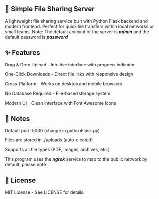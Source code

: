 
## 📁 Simple File Sharing Server
A lightweight file sharing service built with Python Flask backend and modern frontend. Perfect for quick file transfers within local networks or small teams.
Note: The default account of the server is ***admin*** and the default password is ***password***


## ✨ Features
Drag & Drop Upload - Intuitive interface with progress indicator

One-Click Downloads - Direct file links with responsive design

Cross-Platform - Works on desktop and mobile browsers

No Database Required - File-based storage system

Modern UI - Clean interface with Font Awesome icons



## 📌 Notes
Default port: 5000 (change in pythonFlask.py)

Files are stored in ./uploads (auto-created)

Supports all file types (PDF, images, archives, etc.)

This program uses the ***ngrok*** service to map to the public network by default, please note

## 📜 License
MIT License - See LICENSE for details.
